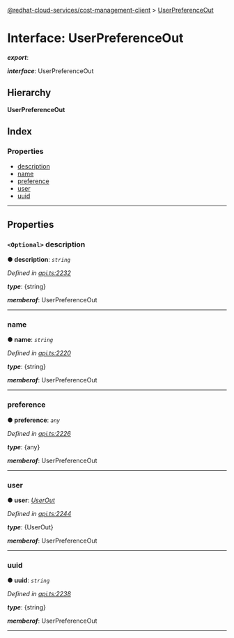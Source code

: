 [@redhat-cloud-services/cost-management-client](../README.md) > [UserPreferenceOut](../interfaces/userpreferenceout.md)

# Interface: UserPreferenceOut

*__export__*: 

*__interface__*: UserPreferenceOut

## Hierarchy

**UserPreferenceOut**

## Index

### Properties

* [description](userpreferenceout.md#description)
* [name](userpreferenceout.md#name)
* [preference](userpreferenceout.md#preference)
* [user](userpreferenceout.md#user)
* [uuid](userpreferenceout.md#uuid)

---

## Properties

<a id="description"></a>

### `<Optional>` description

**● description**: *`string`*

*Defined in [api.ts:2232](https://github.com/rvsia/javascript-clients/blob/master/packages/cost-management/api.ts#L2232)*

*__type__*: {string}

*__memberof__*: UserPreferenceOut

___
<a id="name"></a>

###  name

**● name**: *`string`*

*Defined in [api.ts:2220](https://github.com/rvsia/javascript-clients/blob/master/packages/cost-management/api.ts#L2220)*

*__type__*: {string}

*__memberof__*: UserPreferenceOut

___
<a id="preference"></a>

###  preference

**● preference**: *`any`*

*Defined in [api.ts:2226](https://github.com/rvsia/javascript-clients/blob/master/packages/cost-management/api.ts#L2226)*

*__type__*: {any}

*__memberof__*: UserPreferenceOut

___
<a id="user"></a>

###  user

**● user**: *[UserOut](userout.md)*

*Defined in [api.ts:2244](https://github.com/rvsia/javascript-clients/blob/master/packages/cost-management/api.ts#L2244)*

*__type__*: {UserOut}

*__memberof__*: UserPreferenceOut

___
<a id="uuid"></a>

###  uuid

**● uuid**: *`string`*

*Defined in [api.ts:2238](https://github.com/rvsia/javascript-clients/blob/master/packages/cost-management/api.ts#L2238)*

*__type__*: {string}

*__memberof__*: UserPreferenceOut

___

